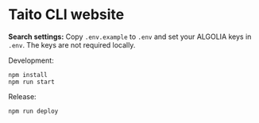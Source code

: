 # Taito CLI website

**Search settings:** Copy `.env.example` to `.env` and set your ALGOLIA keys in `.env`. The keys are not required locally.

Development:

```
npm install
npm run start
```

Release:

```
npm run deploy
```
